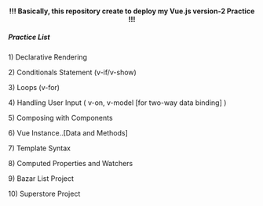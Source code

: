 <h4 align="center"> !!! Basically, this repository create to deploy my Vue.js version-2 Practice !!! </h4>

<h5> Practice List </h5>

<p> 1) Declarative Rendering </p>
<p> 2) Conditionals Statement (v-if/v-show) </p>
<p> 3) Loops (v-for) </p>
<p> 4) Handling User Input ( v-on, v-model [for two-way data binding] ) </p>
<p> 5) Composing with Components </p>
<p> 6) Vue Instance..[Data and Methods] </p>
<p> 7) Template Syntax </p>
<p> 8) Computed Properties and Watchers </p>
<p> 9) Bazar List Project </p>
<p> 10) Superstore Project </p>